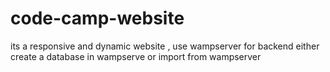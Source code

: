 # code-camp-website
its a responsive and dynamic website , use wampserver for  backend either create a database in wampserve or import from wampserver  
